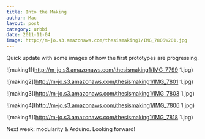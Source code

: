 ```yaml
---
title: Into the Making
author: Mac
layout: post
category: urbbi
date: 2011-11-04
image: http://m-jo.s3.amazonaws.com/thesismaking1/IMG_7806%201.jpg
---
```


Quick update with some images of how the first prototypes are progressing. 

<span>![making1](http://m-jo.s3.amazonaws.com/thesismaking1/IMG_7799 1.jpg)</span>

<span>![making2](http://m-jo.s3.amazonaws.com/thesismaking1/IMG_7801 1.jpg)</span>

<span>![making3](http://m-jo.s3.amazonaws.com/thesismaking1/IMG_7803 1.jpg)</span>

<span>![making4](http://m-jo.s3.amazonaws.com/thesismaking1/IMG_7806 1.jpg)</span>

<span>![making5](http://m-jo.s3.amazonaws.com/thesismaking1/IMG_7818 1.jpg)</span>

Next week: modularity & Arduino. Looking forward!